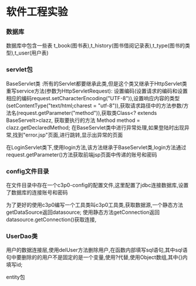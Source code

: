 # 软件工程实验

### 数据库

数据库中包含一些表	t_book(图书表),t_history(图书借阅记录表),t_type(图书的类型),t_user(用户表)



### servlet包

BaseServlet类 :所有的Servlet都要继承此类,但是这个类又继承于HttpServlet类
						重写service方法(参数为HttpServletRequest): 设置编码(设置请求的编码和设置相应的编码request.setCharacterEncoding("UTF-8")),设置响应内容的类型(setContentType("text/html;charest = "utf-8")),获取请求路径中的方法参数/方法名(request.getParameter("method")),获取类Class<? extends BaseServelt>clazz, 获取要执行的方法 Method method  = clazz.getDeclaredMethod;   在BaseServlet类中进行异常处理,如果登陆时出现异常,找到"error.jsp"页面,进行跳转,显示出异常的页面

在LoginServlet类下,使用login方法,该方法继承于BaseServlet类,login方法通过request.getParameter()方法获取前端jsp页面中传递的账号和密码



### config文件目录

在文件目录中存在一个c3p0-config的配置文件,这里配置了jdbc连接数据库,设置了数据库的连接账号和密码

为了更好的使用c3p0编写一个工具类叫c3p0工具类,获取数据源,一个静态方法getDataSource返回datasource; 使用静态方法getConnection返回datasource.getConnection()获取连接,



### UserDao类

用户的数据连接层,使用delUser方法删除用户,在函数内部填写sql语句,其中sql语句中要删除的的用户不是固定的是一个变量,使用?代替,使用Object数组,其中{}内填写id;

entity包